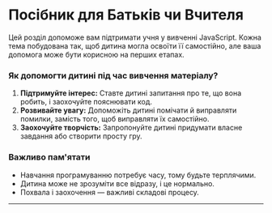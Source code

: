 # Посібник для Батьків чи Вчителя

Цей розділ допоможе вам підтримати учня у вивченні JavaScript. Кожна тема побудована так, щоб дитина могла освоїти її самостійно, але ваша допомога може бути корисною на перших етапах.

### Як допомогти дитині під час вивчення матеріалу?

1. **Підтримуйте інтерес:** Ставте дитині запитання про те, що вона робить, і заохочуйте пояснювати код.
2. **Розвивайте увагу:** Допоможіть дитині помічати й виправляти помилки, замість того, щоб виправляти їх самостійно.
3. **Заохочуйте творчість:** Запропонуйте дитині придумати власне завдання або створити просту гру.

### Важливо пам'ятати

- Навчання програмуванню потребує часу, тому будьте терплячими.
- Дитина може не зрозуміти все відразу, і це нормально.
- Похвала і заохочення — важливі складові процесу.

---
